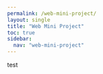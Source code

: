 ```yaml
---
permalink: /web-mini-project/
layout: single
title: "Web Mini Project"
toc: true
sidebar:
  nav: "web-mini-project"
---
```


test
